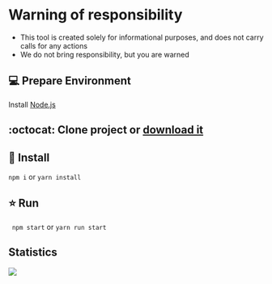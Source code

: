 # Warning of responsibility 
- This tool is created solely for informational purposes, and does not carry calls for any actions
- We do not bring responsibility, but you are warned

## :computer: Prepare  Environment
Install [Node.js](https://nodejs.org/en/download/)

## :octocat: Clone project or [download it](https://github.com/milksense/qrmosru-brute/archive/refs/heads/main.zip)

## :rocket: Install 
```npm i``` or ```yarn install```

## :star: Run
``` npm start``` or ```yarn run start```

## Statistics
![](https://komarev.com/ghpvc/?username=qrmosru-brute)
